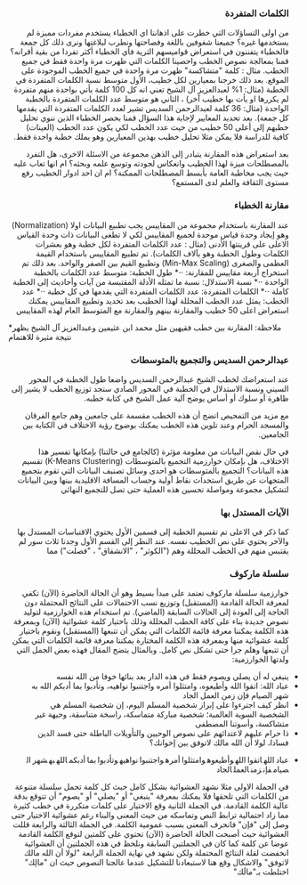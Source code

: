 <script src="https://cdn.plot.ly/plotly-latest.min.js"></script>

<link rel="stylesheet" href="https://stackpath.bootstrapcdn.com/bootstrap/4.1.3/css/bootstrap.min.css">
<script src="https://stackpath.bootstrapcdn.com/bootstrap/4.1.3/js/bootstrap.bundle.min.js"></script>

<script src="https://ajax.googleapis.com/ajax/libs/jquery/3.3.1/jquery.min.js"></script>

<style>
	a,p,h3,li{direction: rtl; text-align:right}
	
.mc-word{
  padding-left:0.2em;
}

.mc-word:hover, .mc-word:hover + .mc-word { 
  color: red;
  border: 2px solid red;
  border-radius: 0px;
 }

.mc-word:hover{
   border-top-right-radius: 4px;
   border-bottom-right-radius: 4px;
   border-left: none;
   font-weight:bold;
}

.mc-word:last-of-type {
  padding-left:0;
}

.mc-word:hover + .mc-word, .mc-word:hover:last-of-type {
   border: 2px solid red;
   border-top-left-radius: 4px;
   border-bottom-left-radius: 4px;
   border-right: none;
}

em{
  direction:rtl;
  text-align:right;
}
</style>

### الكلمات المتفردة
من اولى التساؤلات التي خطرت على اذهاننا اي الخطباء يستخدم مفردات مميزة لم يستخدمها غيره؟ جميعنا شغوفين باللغة وفصاحتها ونطرب لبلاغتها ونرى ذلك كل جمعة فالخطباء يتفننون في استعراض قواميسهم الثرية فأي الخطباء أكثر تفردا من بقية أقرانه؟ قمنا بمعالجة نصوص الخطب واحصينا الكلمات التي ظهرت مرة واحدة فقط في جميع الخطب.
مثال : كلمة "متشاكسة" ظهرت مرة واحدة في جميع الخطب الموجودة على الموقع.
بعد ذلك خرجنا بمعيارين لكل خطيب، الأول متوسط نسبة الكلمات المتفردة في الخطبة (مثال: 1% لعبدالعزيز آل الشيخ تعني انه كل 100 كلمة يأتي بواحدة منهم متفردة لم يكررها او يأت بها خطيب آخر) ،	الثاني هو متوسط عدد الكلمات المتفردة بالخطبة الواحدة (مثال: 36 كلمة لعبدالرحمن السديس تشير لعدد الكلمات المتفردة التي يقدمها كل جمعة). بعد تحديد المعايير لإجابة هذا السؤال قمنا بحصر الخطباء الذين ننوي تحليل خطبهم إلى أعلى 50 خطيب من حيث عدد الخطب لكي يكون عدد الخطب (العينات) كافية للدراسة فلا يمكن مثلا تحليل خطيب بهذين المعيارين وهو يملك خطبة واحدة فقط.

<div id="words-div"></div>
<script>
	trace1 = {x: ['25', '8', '12', '14', '7', '10', '22', '10', '18', '8', '20', '18', '15', '23', '19', '19', '29', '17', '16', '9', '10', '14', '18', '10', '11', '36', '11', '13', '13', '16', '15', '10', '9', '21', '8', '25', '10', '10', '13', '4', '4', '24', '24', '13', '8', '17', '14', '21', '13', '21'], y: ['1.95%', '1.31%', '0.97%', '1.06%', '0.68%', '0.75%', '2.07%', '0.94%', '1.24%', '0.89%', '1.14%', '1.14%', '1.18%', '1.44%', '1.67%', '1.28%', '1.78%', '1.25%', '1.27%', '1.21%', '0.75%', '1.38%', '1.07%', '1.52%', '1.07%', '2.10%', '0.88%', '1.02%', '1.10%', '0.90%', '0.77%', '1.35%', '1.28%', '1.50%', '0.90%', '1.44%', '0.87%', '1.41%', '1.11%', '0.32%', '0.59%', '1.55%', '1.67%', '1.30%', '1.17%', '1.60%', '1.06%', '1.19%', '1.21%', '1.39%'], hoverinfo: 'x+text', marker: {maxdisplayed: 0, size: 8, sizemode: 'area', sizeref: 0.2, symbol: 'diamond-open-dot'}, mode: 'markers', text: ['إبراهيم بن محمد الحقيل','إسماعيل الخطيب','أحمد بن حسين الفقيهي','أحمد فريد','أسامة بن عبد الله خياط','حسين بن عبد العزيز آل الشيخ','حمزة بن فايع الفتحي','خالد بن عبد الله المصلح','خالد بن محمد الشارخ','داود بن أحمد العلواني','سعد بن عبد الله العجمة الغامدي','سعود بن إبراهيم الشريم','سعيد بن عبد الباري بن عوض','سعيد بن يوسف شعلان','صالح بن عبد الله الهذلول','صالح بن عبد الله بن حميد','صالح بن محمد الجبري','صالح بن محمد آل طالب','صلاح بن محمد البدير','عاصم بن لقمان يونس الحكيم','عبد الباري بن عوض الثبيتي','عبد الحليم توميات','عبد الحميد التركستاني','عبد الحميد بن جعفر داغستاني','عبد الرحمن بن الصادق القايدي','عبد الرحمن بن عبد العزيز السديس','عبد الرحمن بن علي العسكر','عبد العزيز بن الطاهر بن غيث','عبد العزيز بن عبد الفتاح قاري','عبد العزيز بن عبد الله آل الشيخ','عبد العزيز بن محمد القنام','عبد الكريم بن صنيتان العمري','عبد الله بن صالح القصير','عبد الله بن محمد البصري','عبد المجيد بن عبد العزيز الدهيشي','عبد المحسن بن عبد الرحمن القاضي','عبد المحسن بن محمد القاسم','عثمان بن جمعة ضميرية','عكرمة بن سعيد صبري','علي بن عبد الرحمن الحذيفي','فريح بن محمد الفريح','ماجد بن عبد الرحمن الفريان','مازن التويجري','محمد أحمد حسين','محمد بن صالح العثيمين','مراد وعمارة','مرزوق بن سالم الغامدي','ناصر بن محمد الأحمد','هاشم محمد علي المشهداني','يوسف بن عبد الوهاب أبو سنينه'], textfont: {family: 'Arial'}, textposition: 'bottom center', textsrc: 'mustafae:2:b245c8', type: 'scatter', uid: '0a414f', xsrc: 'mustafae:2:31ec84', ysrc: 'mustafae:2:42fc0b'};
	data = [trace1];
	layout = {annotations: [{x: 35.9321308801, y: 2.06314051569, ax: 11, ay: 30, showarrow: false, text: 'عبدالرحمن بن عبدالعزيز السديس', xanchor: 'center'}, {x: 4.00493066256, y: 0.274743953628, showarrow: false, text: 'علي بن عبدالرحمن الحذيفي'}], autosize: true, showlegend: false, title: {text: 'الكلمات المتفردة لكل خطبة'}, xaxis: {autorange: true, fixedrange: true, gridwidth: 1, range: [2.05828107709, 37.9417189229], showgrid: false, showline: false, showspikes: false, showticklabels: false, ticks: '', title: {text: 'نسبة التفرد في الخطبة'}, type: 'linear', zeroline: false}, yaxis: {autorange: true, fixedrange: true, range: [0.199434458571, 2.22056554143], showgrid: false, showspikes: false, showticklabels: false, ticks: '', title: {text: 'متوسط الكلمات المتفردة'}, zeroline: false}};
	Plotly.plot('words-div', {data: data, layout: layout});
</script>
    
بعد استعراض هذه المقارنة يتبادر إلى الذهن مجموعة من الاسئلة الاخرى، هل التفرد بالمصطلحات ميزة لهذا الخطيب وانعكاس لجودته وتوسع علمه وبحثه؟ ام انها تعاب عليه حيث يجب مخاطبة العامة بأبسط المصطلحات الممكنة؟ ام ان احد ادوار الخطيب رفع مستوى الثقافة والعلم لدى المستمع؟

### مقارنة الخطباء
عند المقارنة باستخدام مجموعة من المقاييس يجب تطبيع البيانات اولا (Normalization) وهو إيجاد وحدة قياس موحدة لجميع المقاييس لكي لا تطغى البيانات ذات وحدة القياس الاعلى على قرينتها الأدنى (مثال : عدد الكلمات المتفردة لكل خطبة وهو بعشرات الكلمات وطول الخطبة وهو بآلاف الكلمات). تم تطبيع المقاييس باستخدام القيمة العظمى والصغرى (Min-Max Scaling) وتطبيع القيم بين الصفر والواحد. بعد ذلك تم استخراج أربعة مقاييس للمقارنة:
⋅⋅* طول الخطبة: متوسط عدد الكلمات بالخطبة الواحدة
⋅⋅* نسبة الاستدلال: نسبة ما تمثله الأدلة المقتبسة من آيات وأحاديث إلى الخطبة كاملة
⋅⋅* الكلمات المتفردة: عدد الكلمات المتفردة التي يقدمها في كل خطبة
⋅⋅* عدد الخطب: يمثل عدد الخطب المحللة لهذا الخطيب
بعد تحديد وتطبيع المقاييس يمكنك استعراض اعلى 50 خطيب والمقارنة بينهم والمقارنة مع المتوسط العام لهذه المقاييس

<div id="radar-div"></div>
<script>
	trace1 = {r: ['32.50%', '44.52%', '15.41%', '16%','32.50%'], fill: 'toself', fillcolor: 'rgba(64, 155, 37, 0.5)', hoverinfo: 'r', hoveron: 'points', line: {color: 'rgb(29, 93, 10)'}, marker: {color: 'rgb(48, 165, 35)'}, mode: 'markers+lines', name: 'عبدالعزيز بن عبد الله آل الشيخ', theta: ['عدد الخطب', 'طول الخطبة', 'نسبة الإستدلال', 'عدد الكلمات المتفردة', 'عدد الخطب'], type: 'scatterpolar'};
	trace2 = {r: ['20.00%', '38.25%', '13.42%', '36%', '20.00%'], fill: 'toself', fillcolor: 'rgba(161, 60, 46, 0.5)', hoverinfo: 'r', hoveron: 'points', line: {color: 'rgb(161, 33, 10)'}, marker: {color: 'rgb(161, 33, 10)'}, mode: 'markers+lines', name: 'عبدالرحمن بن عبد العزيز السديس', theta: ['عدد الخطب', 'طول الخطبة', 'نسبة الإستدلال', 'عدد الكلمات المتفردة', 'عدد الخطب'], type: 'scatterpolar'};
	data = [trace1, trace2];
	layout = {autosize: true, dragmode: 'select', legend: {borderwidth: 0}, polar: {angularaxis: {rotation: 45, showgrid: true, showline: true, showticklabels: true, tickformat: '', ticks: 'outside', type: 'category'}, radialaxis: {angle: 0, autorange: false, nticks: 0, range: [0, 50], showgrid: true, showline: false, showticklabels: false, type: 'linear'}, sector: [0]}, showlegend: true, xaxis: {autorange: true}, yaxis: {autorange: true}};
	config = {displayModeBar: false, responsive: true};
	Plotly.react('radar-div', {data: data, layout: layout, config: config});
</script>
*ملاحظة: المقارنة بين خطب فقيهين مثل محمد ابن عثيمين وعبدالعزيز آل الشيخ يظهر نتيجة مثيرة للاهتمام

### عبدالرحمن السديس والتجميع بالمتوسطات
عند استعراضك لخطب الشيخ عبدالرحمن السديس واضعا طول الخطبة في المحور السيني ونسبة الاستدلال في الخطبة في المحور الصادي ستجد توزيع الخطب لا يشير إلى ظاهرة أو سلوك أو أساس يوضح آلية عمل الشيخ في كتابة خطبه.
 
مع مزيد من التمحيص اتضح أن هذه الخطب مقسمة على جامعين وهم جامع الفرقان والمسجد الحرام وعند تلوين هذه الخطب يمكنك بوضوح رؤية الاختلاف في الكتابة بين الجامعين.
 
في حال نقص البيانات من معلومة مؤثرة (كالجامع في حالتنا) بإمكانها تفسير هذا الاختلاف، هل بإمكان خوارزمية التجميع بالمتوسطات (K-Means Clustering) تقسيم هذه البيانات؟ التجميع بالمتوسطات هو احدى وسائل تصنيف البيانات التي تقوم بتجميع المتجهات عن طريق استحداث نقاط أولية وحساب المسافة الاقليدية بينها وبين البيانات لتشكيل مجموعة ومواصلة تحسين هذه العملية حتى تصل للتجميع النهائي
 

### الآيات المستدل بها
كما ذكر في الاعلى تم تقسيم الخطبة إلى قسمين الأول يحتوي الاقتباسات المستدل بها والآخر يحتوي على نص الخطيب نفسه. عند النظر إلى القسم الأول وجدنا ثلاث سور لم يقتبس منهم في الخطب المحللة وهم ("الكوثر" ، "الانشقاق" ، "فصلت") مما
 
### سلسلة ماركوف
خوارزمية سلسلة ماركوف تعتمد على مبدأ بسيط وهو أن الحالة الحاضرة (الآن) تكفي لمعرفة الحالة القادمة (المستقبل) وتوزيع نسب الاحتمالات على النتائج المحتملة دون الحاجة إلى العودة إلى الحالات السابقة (الماضي). تم استخدام هذه الخوارزمية لتوليد نصوص جديدة بناء على كافة الخطب المحللة وذلك باختيار كلمة عشوائية (الآن) وبمعرفة هذه الكلمة يمكننا معرفة قائمة الكلمات التي يمكن أن تتبعها (المستقبل) ونقوم باختيار كلمة عشوائية منها وبمعرفة هذه الكلمة المختارة يمكننا معرفة قائمة الكلمات التي يمكن أن تتبعها وهلم جرا حتى تشكل نص كامل. وبالمثال يتضح المقال فهذه بعض الجمل التي ولدتها الخوارزمية:

* ينبغي له أن يصلي ويصوم فقط في هذه الدار بعد بنائها خوفا من الله نفسه
* عباد الله: اتقوا الله وأطيعوه، وامتثلوا أمره واجتنبوا نواهيه، وتأدبوا بما أدبكم الله به شهر الصيام فإن زمن العمل الجاد
* انظر كيف اجترءوا على إبراز شخصية المسلم اليوم، إن شخصية المسلم هي الشخصية السوية العالمية؛ شخصية مباركة متماسكة، راسخة متناسقة، وجيهة غير متشاكسة، وأسوتنا المصطفى
* ذا حرام عليهم لاعتدائهم على نصوص الوحيين والتأويلات الباطلة حتى فسد الدين فسادا، لولا أن الله مالك لاتوفق بين إخوانك؟

<ul><li><span class="mc-word" data-toggle="tooltip" data-html="true" title="<em>... أما بعد <b>عباد الله</b> يقول ...</em> - <a href='http://www.alminbar.net/alkhutab/khutbaa.asp?mediaURL=8999'>فضل يوم عرفة والاستعداد للعيد</a>" >عباد</span><span class="mc-word" data-toggle="tooltip" data-html="true" title="<em>... فاتقوا <b>الله اتقوا</b> الله أيها المسلمون ...</em> - <a href='http://www.alminbar.net/alkhutab/khutbaa.asp?mediaURL=7365'>شهر الغنائم</a>" >الله</span><span class="mc-word" data-toggle="tooltip" data-html="true" title="<em>... أيها الذين آمنوا <b>اتقوا الله</b> وقولوا ...</em> - <a href='http://www.alminbar.net/alkhutab/khutbaa.asp?mediaURL=10542'>مرافقة النبي في الجنة</a>" >اتقوا</span><span class="mc-word" data-toggle="tooltip" data-html="true" title="<em>... اتقوا الله واطيعوه فإن طاعته ...</em> - <a href='http://www.alminbar.net/alkhutab/khutbaa.asp?mediaURL=9378'>من وصايا الرسول</a>" >الله</span><span class="mc-word" data-toggle="tooltip" data-html="true" title="<em>... تعالى <b>وأطيعوه وامتثلوا</b> أمره واجتنبوا نهيه ...</em> - <a href='http://www.alminbar.net/alkhutab/khutbaa.asp?mediaURL=8439'>حب الدنيا والمال</a>" >وأطيعوه</span><span class="mc-word" data-toggle="tooltip" data-html="true" title="<em>... وأطيعوه <b>وامتثلوا أمره</b> ولا تعصوه ...</em> - <a href='http://www.alminbar.net/alkhutab/khutbaa.asp?mediaURL=8987'>الحج من محاسن الإسلام</a>" >وامتثلوا</span><span class="mc-word" data-toggle="tooltip" data-html="true" title="<em>... وامتثلوا <b>أمره واجتنبوا</b> نهيه ...</em> - <a href='http://www.alminbar.net/alkhutab/khutbaa.asp?mediaURL=8439'>حب الدنيا والمال</a>" >أمره</span><span class="mc-word" data-toggle="tooltip" data-html="true" title="<em>... وسلموا لأوامر الله <b>واجتنبوا نواهيه</b> ...</em> - <a href='http://www.alminbar.net/alkhutab/khutbaa.asp?mediaURL=8414'>عيد الأضحى 1422هـ</a>" >واجتنبوا</span><span class="mc-word" data-toggle="tooltip" data-html="true" title="<em>... واجتنبوا <b>نواهيه وتأدبوا</b> ...</em> - <a href='http://www.alminbar.net/alkhutab/khutbaa.asp?mediaURL=6236'>وقل للمؤمنين يغضوا من أبصارهم</a>" >نواهيه</span><span class="mc-word" data-toggle="tooltip" data-html="true" title="<em>... <b>وتأدبوا بما</b> أدبكم به ربكم ...</em> - <a href='http://www.alminbar.net/alkhutab/khutbaa.asp?mediaURL=6236'>وقل للمؤمنين يغضوا من أبصارهم</a>" >وتأدبوا</span><span class="mc-word" data-toggle="tooltip" data-html="true" title="<em>... وتأدبوا <b>بما أدبكم</b> الله ...</em> - <a href='http://www.alminbar.net/alkhutab/khutbaa.asp?mediaURL=2288'>في جمل من الآداب</a>" >بما</span><span class="mc-word" data-toggle="tooltip" data-html="true" title="<em>... <b>أدبكم الله</b> به على لسان رسوله ...</em> - <a href='http://www.alminbar.net/alkhutab/khutbaa.asp?mediaURL=2288'>في جمل من الآداب</a>" >أدبكم</span><span class="mc-word" data-toggle="tooltip" data-html="true" title="<em>... أدبكم <b>الله به</b> على لسان رسوله ...</em> - <a href='http://www.alminbar.net/alkhutab/khutbaa.asp?mediaURL=995'>اللحية وبعض الآداب</a>" >الله</span><span class="mc-word" data-toggle="tooltip" data-html="true" title="<em>... أنعم الله به على العبد ...</em> - <a href='http://www.alminbar.net/alkhutab/khutbaa.asp?mediaURL=10009'>القلب بين الحياة والغفلة</a>" >به</span><span class="mc-word" data-toggle="tooltip" data-html="true" title="<em>... يستقبل به شهر رمضان ...</em> - <a href='http://www.alminbar.net/alkhutab/khutbaa.asp?mediaURL=10774'>رمضان وأحوال الأمة</a>" >شهر</span><span class="mc-word" data-toggle="tooltip" data-html="true" title="<em>... لتوكم من شهر الصيام ...</em> - <a href='http://www.alminbar.net/alkhutab/khutbaa.asp?mediaURL=6941'>خطبة عيد فطر 1419هـ</a>" >الصيام</span><span class="mc-word" data-toggle="tooltip" data-html="true" title="<em>... انقضى شهر الصيام فإن ...</em> - <a href='http://www.alminbar.net/alkhutab/khutbaa.asp?mediaURL=9392'>دوام الأعمال الصالحة</a>" >فإن</span><span class="mc-word" data-toggle="tooltip" data-html="true" title="<em>... فإن <b>زمن العمل</b> لا ينقضي ...</em> - <a href='http://www.alminbar.net/alkhutab/khutbaa.asp?mediaURL=10093'>وداع رمضان</a>" >زمن</span><span class="mc-word" data-toggle="tooltip" data-html="true" title="<em>... فإن زمن العمل لا ينقضي ...</em> - <a href='http://www.alminbar.net/alkhutab/khutbaa.asp?mediaURL=2532'>عيد الفطر 1418هـ</a>" >العمل</span><span class="mc-word" data-toggle="tooltip" data-html="true" title="<em>... الحاجة الى العمل <b>الجاد</b> ...</em> - <a href='http://www.alminbar.net/alkhutab/khutbaa.asp?mediaURL=2702'>الآثار الجاهلية</a>" >الجاد</span></li></ul>

<script>
$(document).ready(function(){$('.mc-word[data-toggle="tooltip"]').tooltip({animated: 'fade', placement: 'top'});});
</script>
	
في الجملة الاولى مثلا نشهد العشوائية بشكل كامل حيث كل كلمة تحمل سلسلة متنوعة من الكلمات التي تلحقها فلا يمكنك بمعرفة "ينبغي" أو "يصلي" أو "يصوم" أن تتوقع بدقة عالية الكلمة القادمة.
في الجملة الثانية وقع الاختيار على كلمات متكررة في خطب كثيرة مما زاد احتمالية ترابط النص وتماسكه من حيث المعنى والبناء رغم عشوائية الاختيار حتى وصل إلى "فإن" فانحرف المعنى بسبب عمومية الكلمة.
في الجملة الثالثة والرابعة قللت العشوائية حيث أصبحت الحالة الحاضرة (الآن) تحتوي على كلمتين لتوقع الكلمة القادمة عوضا عن كلمة كما كان في الجملتين السابقة ونلحظ في هذه الجملتين أن العشوائية انخفضت لقلة النتائج المحتملة ولكن نشهد في نهاية الجملة الرابعة "لولا أن الله مالك لاتوفق" والاشكال وقع هنا لاستبعادنا للتشكيل عندما عالجنا النصوص حيث ان "مالِك" اختلطت بـ"مالَك" 
